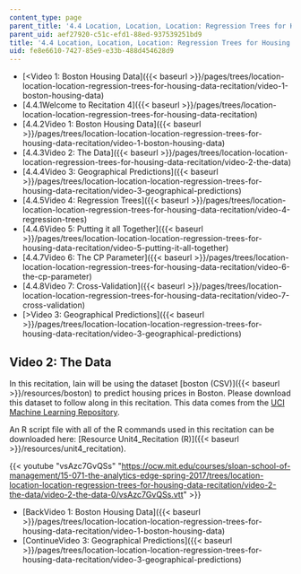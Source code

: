 ```yaml
---
content_type: page
parent_title: '4.4 Location, Location, Location: Regression Trees for Housing Data  (Recitation)'
parent_uid: aef27920-c51c-efd1-88ed-937539251bd9
title: '4.4 Location, Location, Location: Regression Trees for Housing Data  (Recitation)'
uid: fe8e6610-7427-85e9-e33b-488d454628d9
---
```


*   [<Video 1: Boston Housing Data]({{< baseurl >}}/pages/trees/location-location-location-regression-trees-for-housing-data-recitation/video-1-boston-housing-data)
*   [4.4.1Welcome to Recitation 4]({{< baseurl >}}/pages/trees/location-location-location-regression-trees-for-housing-data-recitation)
*   [4.4.2Video 1: Boston Housing Data]({{< baseurl >}}/pages/trees/location-location-location-regression-trees-for-housing-data-recitation/video-1-boston-housing-data)
*   [4.4.3Video 2: The Data]({{< baseurl >}}/pages/trees/location-location-location-regression-trees-for-housing-data-recitation/video-2-the-data)
*   [4.4.4Video 3: Geographical Predictions]({{< baseurl >}}/pages/trees/location-location-location-regression-trees-for-housing-data-recitation/video-3-geographical-predictions)
*   [4.4.5Video 4: Regression Trees]({{< baseurl >}}/pages/trees/location-location-location-regression-trees-for-housing-data-recitation/video-4-regression-trees)
*   [4.4.6Video 5: Putting it all Together]({{< baseurl >}}/pages/trees/location-location-location-regression-trees-for-housing-data-recitation/video-5-putting-it-all-together)
*   [4.4.7Video 6: The CP Parameter]({{< baseurl >}}/pages/trees/location-location-location-regression-trees-for-housing-data-recitation/video-6-the-cp-parameter)
*   [4.4.8Video 7: Cross-Validation]({{< baseurl >}}/pages/trees/location-location-location-regression-trees-for-housing-data-recitation/video-7-cross-validation)
*   [\>Video 3: Geographical Predictions]({{< baseurl >}}/pages/trees/location-location-location-regression-trees-for-housing-data-recitation/video-3-geographical-predictions)

Video 2: The Data
-----------------

In this recitation, Iain will be using the dataset [boston (CSV)]({{< baseurl >}}/resources/boston) to predict housing prices in Boston. Please download this dataset to follow along in this recitation. This data comes from the [UCI Machine Learning Repository](http://archive.ics.uci.edu/ml/index.php).

An R script file with all of the R commands used in this recitation can be downloaded here: [Resource Unit4\_Recitation (R)]({{< baseurl >}}/resources/unit4_recitation).

{{< youtube "vsAzc7GvQSs" "https://ocw.mit.edu/courses/sloan-school-of-management/15-071-the-analytics-edge-spring-2017/trees/location-location-location-regression-trees-for-housing-data-recitation/video-2-the-data/video-2-the-data-0/vsAzc7GvQSs.vtt" >}}

*   [BackVideo 1: Boston Housing Data]({{< baseurl >}}/pages/trees/location-location-location-regression-trees-for-housing-data-recitation/video-1-boston-housing-data)
*   [ContinueVideo 3: Geographical Predictions]({{< baseurl >}}/pages/trees/location-location-location-regression-trees-for-housing-data-recitation/video-3-geographical-predictions)